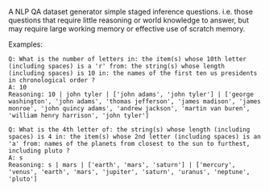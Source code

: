 A NLP QA dataset generator simple staged inference questions. i.e. those questions that
require little reasoning or world knowledge to answer, but may require large working
memory or effective use of scratch memory.

Examples:
```
Q: What is the number of letters in: the item(s) whose 10th letter (including spaces) is a 'r' from: the string(s) whose length (including spaces) is 10 in: the names of the first ten us presidents in chronological order ?
A: 10
Reasoning: 10 | john tyler | ['john adams', 'john tyler'] | ['george washington', 'john adams', 'thomas jefferson', 'james madison', 'james monroe', 'john quincy adams', 'andrew jackson', 'martin van buren', 'william henry harrison', 'john tyler']

Q: What is the 4th letter of: the string(s) whose length (including spaces) is 4 in: the item(s) whose 2nd letter (including spaces) is an 'a' from: names of the planets from closest to the sun to furthest, including pluto ?
A: s
Reasoning: s | mars | ['earth', 'mars', 'saturn'] | ['mercury', 'venus', 'earth', 'mars', 'jupiter', 'saturn', 'uranus', 'neptune', 'pluto']
```